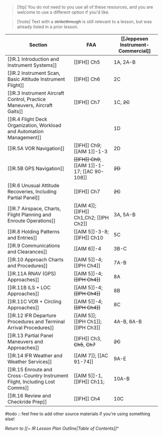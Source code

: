 > [!tip] You do not need to you use all of these resources, and you are welcome to use a different option if you'd like.

> [!note] Text with a ~~strikethrough~~ is still relevant to a lesson, but was already listed in a prior lesson.

| Section                                                                     | FAA                                            | [[Jeppesen Instrument-Commercial]] |
| --------------------------------------------------------------------------- | ---------------------------------------------- | ------------------------------------------------------------------------------------------------------------------------- |
| [[IR.1 Introduction and Instrument Systems]]                                | [[IFH]] Ch5                                    | 1A, 2A-B                                                                                                                  |
| [[IR.2 Instrument Scan, Basic Attitude Instrument Flight]]                  | [[IFH]] Ch6                                    | 2C                                                                                                                        |
| [[IR.3 Instrument Aircraft Control, Practice Maneuvers, Aircraft Gaits]]    | [[IFH]] Ch7                                    | 1C, ~~2C~~                                                                                                                |
| [[IR.4 Flight Deck Organization, Workload and Automation Management]]       |                                                | 1D                                                                                                                        |
| [[IR.5A VOR Navigation]]                                                    | [[IFH]] Ch9; [[AIM 1]]-1-3                     | 2D                                                                                                                        |
| [[IR.5B GPS Navigation]]                                                    | ~~[[IFH]] Ch9~~; [[AIM 1]]-1-17; [[AC 90-108]] | ~~2D~~                                                                                                                    |
| [[IR.6 Unusual Attitude Recoveries, Including Partial Panel]]               | [[IFH]] Ch7                                    | ~~2C~~                                                                                                                    |
| [[IR.7 Airspace, Charts, Flight Planning and Enroute Operations]]           | [[AIM 4]]; [[IFH]] Ch1,Ch2; [[IPH Ch2]]        | 3A, 5A-B                                                                                                                  |
| [[IR.8 Holding Patterns and Entries]]                                       | [[AIM 5]]-3-8; [[IFH]] Ch10                    | 5C                                                                                                                        |
| [[IR.9 Communications and Clearances]]                                      | [[AIM 6]]-4                                    | 3B-C                                                                                                                      |
| [[IR.10 Approach Charts and Procedures]]                                    | [[AIM 5]]-4; [[IPH Ch4]]                       | 7A-B                                                                                                                      |
| [[IR.11A RNAV (GPS) Approaches]]                                            | [[AIM 5]]-4; ~~[[IPH Ch4]]~~                   | 8A                                                                                                                        |
| [[IR.11B ILS + LOC Approaches]]                                             | [[AIM 5]]-4; ~~[[IPH Ch4]]~~                   | 8B                                                                                                                        |
| [[IR.11C VOR + Circling Approaches]]                                        | [[AIM 5]]-4; ~~[[IPH Ch4]]~~                   | 8C                                                                                                                        |
| [[IR.12 IFR Departure Procedures and Terminal Arrival Procedures]]          | [[AIM 5]]; [[IPH Ch1]]; [[IPH Ch3]]            | 4A-B, 6A-B                                                                                                                |
| [[IR.13 Partial Panel Maneuvers and Approaches]]                            | [[IFH]] Ch3, ~~Ch5~~, ~~Ch7~~                  | ~~2C~~                                                                                                                    |
| [[IR.14 IFR Weather and Weather Services]]                                  | [[AIM 7]]; [[AC 91-74]]                        | 9A-E                                                                                                                      |
| [[IR.15 Enroute and Cross-Country Instrument Flight, Including Lost Comms]] | [[AIM 5]]-1, [[IFH]] Ch11;                     | 10A-B                                                                                                                     |
| [[IR.16 Review and Checkride Prep]]                                         | [[IFH]] Ch4                                    | 10C                                                                                                                       |

#todo :: feel free to add other source materials if you're using something else!

*Return to [[~ IR Lesson Plan Outline|Table of Contents]]^*